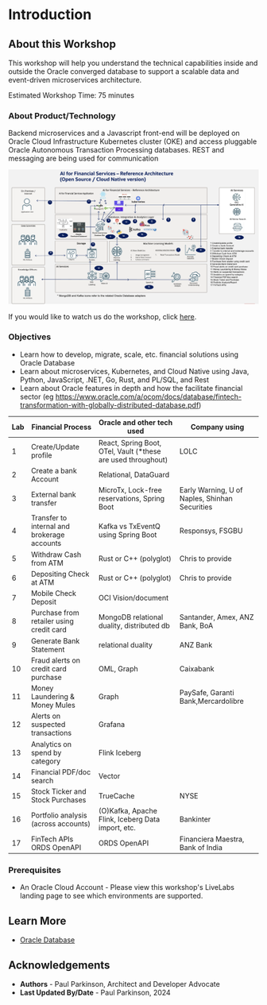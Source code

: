 # Introduction

## About this Workshop

[](youtube:v0nYRueADbo)

This workshop will help you understand the technical capabilities inside and outside the Oracle converged database to support a scalable data and event-driven microservices architecture.

Estimated Workshop Time: 75 minutes

### About Product/Technology

Backend microservices and a Javascript front-end will be deployed on Oracle Cloud Infrastructure Kubernetes cluster (OKE) and access pluggable Oracle Autonomous Transaction Processing databases. REST and messaging are being used for communication 

![Microservices Architecture](./images/architecture.png " ")

If you would like to watch us do the workshop, click [here](https://youtu.be/yLBEPjOWaz0).

### Objectives


- Learn how to develop, migrate, scale, etc. financial solutions using Oracle Database 
- Learn about microservices, Kubernetes, and Cloud Native using Java, Python, JavaScript, .NET, Go, Rust, and PL/SQL, and Rest
- Learn about Oracle features in depth and how the facilitate financial sector (eg https://www.oracle.com/a/ocom/docs/database/fintech-transformation-with-globally-distributed-database.pdf)

| Lab | Financial Process                           | Oracle and other tech used                                   | Company using                                  | 
|-----|---------------------------------------------|--------------------------------------------------------------|------------------------------------------------|
| 1   | Create/Update profile                       | React, Spring Boot, OTel, Vault (*these are used throughout) | LOLC                                           |                                                    
| 2   | Create a bank Account                       | Relational, DataGuard                                        |                                                |
| 3   | External bank transfer                      | MicroTx, Lock-free reservations, Spring Boot                 | Early Warning, U of Naples, Shinhan Securities | 
| 4   | Transfer to internal and brokerage accounts | Kafka vs TxEventQ using Spring Boot                          | Responsys, FSGBU                               |
| 5   | Withdraw Cash from ATM                      | Rust or C++ (polyglot)                                       | Chris to provide                               |
| 6   | Depositing Check at ATM                     | Rust or C++  (polyglot)                                      | Chris to provide                               |
| 7   | Mobile Check Deposit                        | OCI Vision/document                                          |                                                |
| 8   | Purchase from retailer using credit card    | MongoDB relational duality, distributed db                   | Santander, Amex, ANZ Bank, BoA                 |
| 9   | Generate Bank Statement                     | relational duality                                           | ANZ Bank                                       |
| 10  | Fraud alerts on credit card purchase        | OML, Graph                                                   | Caixabank                                      |
| 11  | Money Laundering & Money Mules              | Graph                                                        | PaySafe, Garanti Bank,Mercardolibre            |
| 12  | Alerts on suspected transactions            | Grafana                                                      |                                                |
| 13  | Analytics on spend by category              | Flink Iceberg                                                |                                                |
| 14  | Financial PDF/doc search                    | Vector                                                       |                                                |
| 15  | Stock Ticker and Stock Purchases            | TrueCache                                                    | NYSE                                           |
| 16  | Portfolio analysis (across accounts)        | (O)Kafka, Apache Flink, Iceberg Data import, etc.            | Bankinter                                      |
| 17  | FinTech APIs ORDS OpenAPI                   | ORDS OpenAPI                                                 | Financiera Maestra, Bank of India              |




### Prerequisites

 - An Oracle Cloud Account - Please view this workshop's LiveLabs landing page to see which environments are supported.

## Learn More

* [Oracle Database](https://bit.ly/mswsdatabase)

## Acknowledgements
* **Authors** - Paul Parkinson, Architect and Developer Advocate
* **Last Updated By/Date** - Paul Parkinson, 2024
